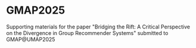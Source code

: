 # GMAP2025
Supporting materials for the paper "Bridging the Rift: A Critical Perspective on the Divergence in Group Recommender Systems" submitted to GMAP@UMAP2025
